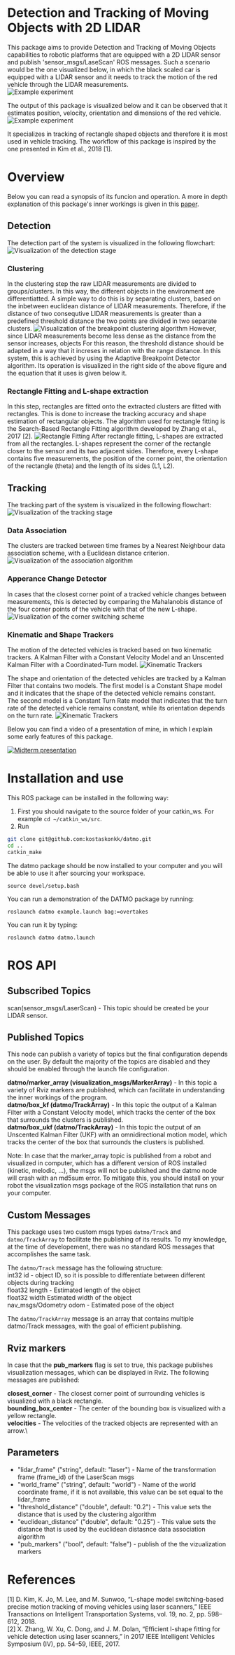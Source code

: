 Detection and Tracking of Moving Objects with 2D LIDAR
========================================
This package aims to provide Detection and Tracking of Moving Objects capabilities to robotic platforms that are equipped with a 2D LIDAR sensor and publish 'sensor_msgs/LaseScan' ROS messages.
Such a scenario would be the one visualized below, in which the black scaled car is equipped with a LIDAR sensor and it needs to track the motion of the red vehicle through the LIDAR measurements.\
![Example experiment](https://github.com/kostaskonkk/datmo/raw/master/images/experiment.gif)

The output of this package is visualized below and it can be observed that it estimates position, velocity, orientation and dimensions of the red vehicle.\
![Example experiment](https://github.com/kostaskonkk/datmo/raw/master/images/output.gif)

It specializes in tracking of rectangle shaped objects and therefore it is most used in vehicle tracking.
The workflow of this package is inspired by the one presented in Kim et al., 2018 [1]. 



# Overview 
Below you can read a synopsis of its funcion and operation. 
A more in depth explanation of this package's inner workings is given in this [paper](https://github.com/kostaskonkk/datmo/raw/master/paper.pdf).

## Detection 

The detection part of the system is visualized in the following flowchart:
![Visualization of the detection stage](https://github.com/kostaskonkk/datmo/raw/master/images/flowchart_detection.png)

### Clustering 
In the clustering step the raw LIDAR measurements are divided to groups/clusters. In this way, the different objects in the environment are differentiatted.
A simple way to do this is by separating clusters, based on the inbetween euclidean distance of LIDAR measurements. 
Therefore, if the distance of two consequtive LIDAR measurements is greater than a predefined threshold distance the two points are divided in two separate clusters.
![Visualization of the breakpoint clustering algorithm](https://github.com/kostaskonkk/datmo/raw/master/images/clustering.png)
However, since LIDAR measurements become less dense as the distance from the sensor increases, objects
For this reason, the threshold distance should be adapted in a way that it increses in relation with the range distance.
In this system, this is achieved by using the Adaptive Breakpoint Detector algorithm.
Its operation is visualized in the right side of the above figure and the equation that it uses is given below it.

### Rectangle Fitting and L-shape extraction
In this step, rectangles are fitted onto the extracted clusters are fitted with rectangles.
This is done to increase the tracking accuracy and shape estimation of rectangular objects. 
The algorithm used for rectangle fitting is the Search-Based Rectangle Fitting algorithm developed by Zhang et al., 2017 [2].
![Rectangle Fitting](https://github.com/kostaskonkk/datmo/raw/master/images/rectangle_fitting.png)
After rectangle fitting, L-shapes are extracted from all the rectangles.
L-shapes represent the corner of the rectangle closer to the sensor and its two adjacent sides.
Therefore, every L-shape contains five measurements, the position of the corner point, the orientation of the rectangle (theta) and the length of its sides (L1, L2).


## Tracking

The tracking part of the system is visualized in the following flowchart:
![Visualization of the tracking stage](https://github.com/kostaskonkk/datmo/raw/master/images/flowchart_tracking.png)

### Data Association
The clusters are tracked between time frames by a Nearest Neighbour data association scheme, with a Euclidean distance criterion.\
![Visualization of the association algorithm](https://github.com/kostaskonkk/datmo/raw/master/images/association.gif)
<!--![Visualization of the association algorithm](https://github.com/kostaskonkk/datmo/raw/master/images/data_association.gif)-->

### Apperance Change Detector
In cases that the closest corner point of a tracked vehicle changes between measurements, this is detected by comparing the Mahalanobis distance of the four corner points of the vehicle with that of the new L-shape.
![Visualization of the corner switching scheme](https://github.com/kostaskonkk/datmo/raw/master/images/corner.gif)
<!--![Visualization of the association algorithm](https://github.com/kostaskonkk/datmo/raw/master/images/data_association.gif)-->


### Kinematic and Shape Trackers

The motion of the detected vehicles is tracked based on two kinematic trackers.
A Kalman Filter with a Constant Velocity Model and an Unscented Kalman Filter with a Coordinated-Turn model.
![Kinematic Trackers](https://github.com/kostaskonkk/datmo/raw/master/images/kinematic.png)

The shape and orientation of the detected vehicles are tracked by a Kalman Filter that contains two models.
The first model is a Constant Shape model and it indicates that the shape of the detected vehicle remains constant.
The second model is a Constant Turn Rate model that indicates that the turn rate of the detected vehicle remains constant, while its orientation depends on the turn rate.
![Kinematic Trackers](https://github.com/kostaskonkk/datmo/raw/master/images/shape.png)

Below you can find a video of a presentation of mine, in which I explain some early features of this package.

[![Midterm presentation](https://img.youtube.com/vi/HfFZcYwsY3I/0.jpg)](https://www.youtube.com/watch?v=HfFZcYwsY3I "Midterm presentation")

# Installation and use
This ROS package can be installed in the following way:
1. First you should navigate to the source folder of your catkin_ws. For example `cd ~/catkin_ws/src`.
2. Run 
```sh
git clone git@github.com:kostaskonkk/datmo.git
cd ..
catkin_make
```
The datmo package should be now installed to your computer and you will be able to use it after sourcing your workspace. 

```
source devel/setup.bash
```

You can run a demonstration of the DATMO package by running:

```
roslaunch datmo example.launch bag:=overtakes
```

You can run it by typing:

```
roslaunch datmo datmo.launch
```
# ROS API
## Subscribed Topics
scan(sensor_msgs/LaserScan) - This topic should be created be your LIDAR sensor.

## Published Topics

This node can publish a variety of topics but the final configuration depends on the user. By default the majority of the topics are disabled and they should be enabled through the launch file configuration.

**datmo/marker_array (visualization_msgs/MarkerArray)** - In this topic a variety of Rviz markers are published, which can facilitate in understanding the inner workings of the program.\
**datmo/box_kf (datmo/TrackArray)** - In this topic the output of a Kalman Filter with a Constant Velocity model, which tracks the center of the box that surrounds the clusters is published.\
**datmo/box_ukf (datmo/TrackArray)** - In this topic the output of an Unscented Kalman Filter (UKF) with an omnidirectional motion model, which tracks the center of the box that surrounds the clusters is published.

Note: In case that the marker_array topic is published from a robot and visualized in computer, which has a different version of ROS installed (kinetic, melodic, ...), the msgs will not be published and the datmo node will crash with an md5sum error. To mitigate this, you should install on your robot the visualization msgs package of the ROS installation that runs on your computer.

## Custom Messages

This package uses two custom msgs types `datmo/Track` and `datmo/TrackArray` to facilitate the publishing of its results. To my knowledge, at the time of developement, there was no standard ROS messages that accomplishes the same task. 

The `datmo/Track` message has the following structure:\
int32 id - object ID, so it is possible to differentiate between different objects during tracking\
float32 length - Estimated length of the object\
float32 width    Estimated width of the object\
nav_msgs/Odometry odom - Estimated pose of the object

The `datmo/TrackArray` message is an array that contains multiple datmo/Track messages, with the goal of efficient publishing.

## Rviz markers
In case that the  **pub_markers** flag is set to true, this package publishes visualization messages, which can be displayed in Rviz. The following messages are published:

**closest_corner** - The closest corner point of surrounding vehicles is visualized with a black rectangle.\
**bounding_box_center** - The center of the bounding box is visualized with a yellow rectangle.\
**velocities** - The velocities of the tracked objects are represented with an arrow.\



## Parameters

* "lidar_frame" ("string", default: "laser") - Name of the transformation frame (frame_id) of the LaserScan msgs
* "world_frame" ("string", default: "world") - Name of the world coordinate frame, if it is not available, this value can be set equal to the lidar_frame
* "threshold_distance" ("double", default: "0.2") - This value sets the distance that is used by the clustering algorithm
* "euclidean_distance" ("double", default: "0.25") - This value sets the distance that is used by the euclidean distasnce data association algorithm
* "pub_markers" ("bool", default: "false") - publish of the the vizualization markers

# References

[1] D. Kim, K. Jo, M. Lee, and M. Sunwoo, “L-shape model switching-based precise motion tracking of moving vehicles using laser scanners,” IEEE Transactions on Intelligent Transportation Systems, vol. 19, no. 2, pp. 598–612, 2018.\
[2] X. Zhang, W. Xu, C. Dong, and J. M. Dolan, “Efficient l-shape fitting for vehicle detection using laser scanners,” in 2017 IEEE Intelligent Vehicles Symposium (IV), pp. 54–59, IEEE, 2017.

